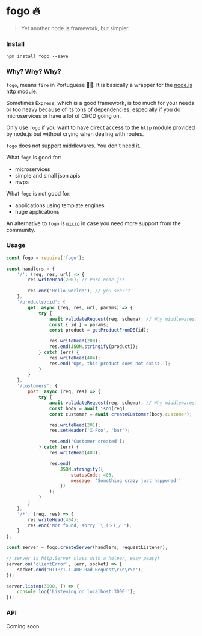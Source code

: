 # fogo 🔥

> Yet another node.js framework, but simpler.

### Install

```
npm install fogo --save
```

### Why? Why? Why?

`fogo`, means `fire` in Portuguese 🤷‍♀️. It is basically a wrapper for the [node.js http module](https://nodejs.org/api/http.html#http_class_http_server).

Sometimes `Express`, which is a good framework, is too much for your needs or too heavy because of its tons of dependencies, especially if you do microservices or have a lot of CI/CD going on.

Only use `fogo` if you want to have direct access to the `http` module provided by node.js but without crying when dealing with routes.

`fogo` does not support middlewares. You don't need it.

What `fogo` is good for:

-   microservices
-   simple and small json apis
-   mvps

What `fogo` is not good for:

-   applications using template engines
-   huge applications

An alternative to `fogo` is [`micro`](https://github.com/zeit/micro) in case you need more support from the community.

### Usage

```js
const fogo = require('fogo');

const handlers = {
    '/': (req, res, url) => {
        res.writeHead(200); // Pure node.js!

        res.end('Hello world!'); // you see?!?
    },
    '/products/:id': {
        get: async (req, res, url, params) => {
            try {
                await validateRequest(req, schema); // Why middlewares? :)
                const { id } = params;
                const product = getProductFromDB(id);

                res.writeHead(200);
                res.end(JSON.stringify(product));
            } catch (err) {
                res.writeHead(404);
                res.end('Ops, this product does not exist.');
            }
        }
    },
    '/customers': {
        post: async (req, res) => {
            try {
                await validateRequest(req, schema); // Why middlewares? :)
                const body = await json(req);
                const customer = await createCustomer(body.customer);

                res.writeHead(201);
                res.setHeader('X-Foo', 'bar');

                res.end('Customer created');
            } catch (err) {
                res.writeHead(403);

                res.end(
                    JSON.stringify({
                        statusCode: 403,
                        message: 'Something crazy just happened!'
                    })
                );
            }
        }
    },
    '/*': (req, res) => {
        res.writeHead(404);
        res.end('Not found, sorry ¯\_(ツ)_/¯');
    }
};

const server = fogo.createServer(handlers, requestListener);

// server is http.Server class with a helper, easy peasy!
server.on('clientError', (err, socket) => {
    socket.end('HTTP/1.1 400 Bad Request\r\n\r\n');
});

server.listen(3000, () => {
    console.log('Listening on localhost:3000!');
});
```

### API

Coming soon.

